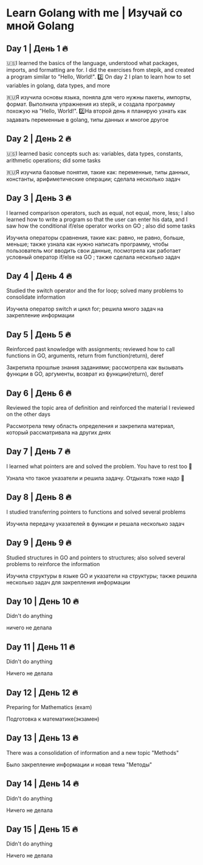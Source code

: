 # Learn Golang with me | Изучай со мной Golang

## Day 1 | День 1 🔥

 🇺🇸I learned the basics of the language, understood what packages, imports, and formatting are for. I did the exercises from stepik, and created a program similar to "Hello, World!". 2️⃣ On day 2 I plan to learn how to set variables in golang, data types, and more


🇷🇺Я изучила основы языка, поняла для чего нужны пакеты, импорты, формат. Выполнила упражнения из stepik, и создала программу похожую на "Hello, World!". 
2️⃣На второй день я планирую узнать как задавать переменные в golang, типы данных и многое другое


## Day 2 | День 2 🔥

🇺🇸I learned basic concepts such as: variables, data types, constants, arithmetic operations; did some tasks


🇷🇺Я изучила базовые понятия, такие как: переменные, типы данных, константы, арифиметические операции; сделала несколько задач

## Day 3 | День 3 🔥

I learned comparison operators, such as equal, not equal, more, less; I also learned how to write a program so that the user can enter his data, and I saw how the conditional if/else operator works on GO ; also did some tasks

Изучила операторы сравнения, такие как: равно, не равно, больше, меньше; также узнала как нужно написать программу, чтобы пользователь мог вводить свои данные, посмотрела как работает условный оператор if/else на GO ; также сделала несколько задач


## Day 4 | День 4 🔥

Studied the switch operator and the for loop; solved many problems to consolidate information 

Изучила оператор switch и цикл for; решила много задач на закрепление информации 

## Day 5 | День 5 🔥

Reinforced past knowledge with assignments; reviewed how to call functions in GO, arguments, return from function(return), deref 

Закрепила прошлые знания заданиями; рассмотрела как вызывать функции в GO, аргументы, возврат из функции(return), deref 

## Day 6 | День 6 🔥

Reviewed the topic area of definition and reinforced the material I reviewed on the other days 

Рассмотрела тему область определения и закрепила материал, который рассматривала на других днях 

## Day 7 | День 7 🔥

I learned what pointers are and solved the problem. You have to rest too 🌊

Узнала что такое указатели и решила задачу. Отдыхать тоже надо 🌊

## Day 8 | День 8 🔥

I studied transferring pointers to functions and solved several problems

Изучила передачу указателей в функции и решала несколько задач

## Day 9 | День 9 🔥

Studied structures in GO and pointers to structures; also solved several problems to reinforce the information

Изучила структуры в языке GO и указатели на структуры; также решила несколько задач для закрепления информации

## Day 10 | День 10 🔥

Didn't do anything

ничего не делала


## Day 11 | День 11 🔥

Didn't do anything

Ничего не делала

## Day 12 | День 12 🔥

Preparing for Mathematics (exam)

Подготовка к математике(экзамен)

## Day 13 | День 13 🔥

There was a consolidation of information and a new topic "Methods"

Было закрепление информации и новая тема "Методы"

## Day 14 | День 14 🔥

Didn't do anything

Ничего не делала

## Day 15 | День 15 🔥

Didn't do anything

Ничего не делала
